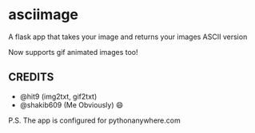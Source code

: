 # asciimage
A flask app that takes your image and returns your images
ASCII version

Now supports gif animated images too!

## CREDITS
- @hit9 (img2txt, gif2txt)
- @shakib609 (Me Obviously) :smile:

P.S. The app is configured for pythonanywhere.com
